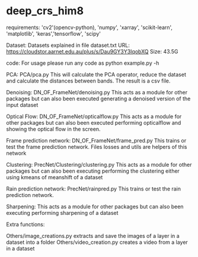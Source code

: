 # deep_crs_him8
requirements:
'cv2'(opencv-python), 'numpy', 'xarray', 'scikit-learn', 'matplotlib', 'keras','tensorflow', 'scipy'

Dataset:
    Datasets explained in file dataset.txt
    URL: https://cloudstor.aarnet.edu.au/plus/s/Dau9GY3Y3IqobXQ
    Size: 43.5G

code: 
For usage please run any code as python example.py -h

PCA: PCA/pca.py
    This will calculate the PCA operator, reduce the dataset and calculate the distances 
    between bands. The result is a csv file.

Denoising: DN_OF_FrameNet/denoising.py
    This acts as a module for other packages but can also been executed generating a denoised version of the
    input dataset

Optical Flow: DN_OF_FrameNet/opticalflow.py
    This acts as a module for other packages but can also been executed performing opticalflow and showing the optical flow in the screen.

Frame prediction network: DN_OF_FrameNet/frame_pred.py
    This trains or test the frame prediction network.
    Files losses and utils are helpers of this network

Clustering: PrecNet/Clustering/clustering.py
    This acts as a module for other packages but can also been executing performing the clustering either using kmeans of meanshift of a dataset

Rain prediction network: PrecNet/rainpred.py
    This trains or test the rain prediction network.

Sharpening:
        This acts as a module for other packages but can also been executing performing sharpening of a dataset


Extra functions:

Others/image_creations.py extracts and save the images of a layer in a dataset into a folder
Others/video_creation.py creates a video from a layer in a dataset
